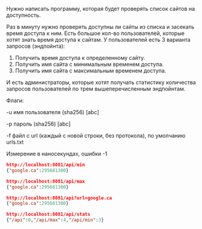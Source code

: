 Нужно написать программу, которая будет проверять список сайтов на доступность.

Раз в минуту нужно проверять доступны ли сайты из списка и засекать время доступа к ним.
Есть большое кол-во пользователей, которые хотят знать время доступа к сайтам.
У пользователей есть 3 варианта запросов (эндпойнта):

1. Получить время доступа к определенному сайту.
2. Получить имя сайта с минимальным временем доступа.
3. Получить имя сайта с максимальным временем доступа.

И есть администраторы, которые хотят получать статистику количества запросов пользователей по трем вышеперечисленным эндпойнтам.

Флаги:

-u имя пользователя (sha256) [abc]

-p пароль (sha256) [abc]

-f файл с url (каждый с новой строки, без протокола), по умолчанию urls.txt

Измерение в наносекундах, ошибки -1

```Json
http://localhost:8081/api/min
{"google.ca":295681300}
```

```Json
http://localhost:8081/api/max
{"google.ca":295681300}
```

```Json
http://localhost:8081/api?url=google.ca
{"google.ca":295681300}
```

```Json
http://localhost:8081/api/stats
{"/api":0,"/api/max":4,"/api/min":3}
```
